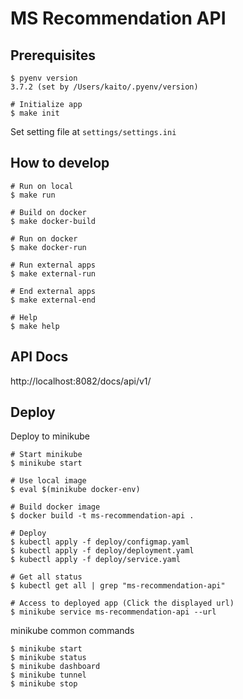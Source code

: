 # MS Recommendation API

## Prerequisites

```
$ pyenv version   
3.7.2 (set by /Users/kaito/.pyenv/version)

# Initialize app
$ make init
```

Set setting file at `settings/settings.ini`

## How to develop

```
# Run on local
$ make run

# Build on docker
$ make docker-build

# Run on docker
$ make docker-run

# Run external apps
$ make external-run

# End external apps
$ make external-end

# Help
$ make help
```

## API Docs

http://localhost:8082/docs/api/v1/

## Deploy

Deploy to minikube

```
# Start minikube
$ minikube start

# Use local image
$ eval $(minikube docker-env)

# Build docker image
$ docker build -t ms-recommendation-api .

# Deploy
$ kubectl apply -f deploy/configmap.yaml
$ kubectl apply -f deploy/deployment.yaml
$ kubectl apply -f deploy/service.yaml

# Get all status
$ kubectl get all | grep "ms-recommendation-api"

# Access to deployed app (Click the displayed url)
$ minikube service ms-recommendation-api --url
```

minikube common commands

```
$ minikube start
$ minikube status
$ minikube dashboard
$ minikube tunnel
$ minikube stop
```
